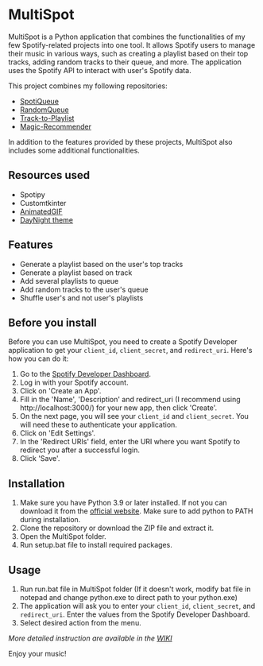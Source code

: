 # MultiSpot

MultiSpot is a Python application that combines the functionalities of my few Spotify-related projects into one tool. It allows Spotify users to manage their music in various ways, such as creating a playlist based on their top tracks, adding random tracks to their queue,  and more. The application uses the Spotify API to interact with user's Spotify data.

This project combines my following repositories:

- [SpotiQueue](https://github.com/PanPeryskop/SpotiQueue)
- [RandomQueue](https://github.com/PanPeryskop/RandomQueue)
- [Track-to-Playlist](https://github.com/PanPeryskop/Track-to-Playlist)
- [Magic-Recommender](https://github.com/PanPeryskop/Magic-Recommender)

In addition to the features provided by these projects, MultiSpot also includes some additional functionalities.

## Resources used
- Spotipy
- Customtkinter
- [AnimatedGIF](https://github.com/olesk75/AnimatedGIF)
- [DayNight theme](https://github.com/s-liwka/customtkinter-themes/tree/main/themes)


## Features

- Generate a playlist based on the user's top tracks
- Generate a playlist based on track
- Add several playlists to queue
- Add random tracks to the user's queue
- Shuffle user's and not user's playlists

## Before you install

Before you can use MultiSpot, you need to create a Spotify Developer application to get your `client_id`, `client_secret`, and `redirect_uri`. Here's how you can do it:

1. Go to the [Spotify Developer Dashboard](https://developer.spotify.com/dashboard/).
2. Log in with your Spotify account.
3. Click on 'Create an App'.
4. Fill in the 'Name', 'Description' and redirect_uri (I recommend using http://localhost:3000/) for your new app, then click 'Create'.
5. On the next page, you will see your `client_id` and `client_secret`. You will need these to authenticate your application.
6. Click on 'Edit Settings'.
7. In the 'Redirect URIs' field, enter the URI where you want Spotify to redirect you after a successful login.
8. Click 'Save'.

## Installation

1. Make sure you have Python 3.9 or later installed. If not you can download it from the [official website](https://www.python.org/downloads/). Make sure to add python to PATH during installation.
2. Clone the repository or download the ZIP file and extract it.
2. Open the MultiSpot folder.
3. Run setup.bat file to install required packages.
    

## Usage
1. Run run.bat file in MultiSpot folder (If it doesn't work, modify bat file in notepad and change python.exe to direct path to your python.exe)
2. The application will ask you to enter your `client_id`, `client_secret`, and `redirect_uri`. Enter the values from the Spotify Developer Dashboard.
3. Select desired action from the menu.

*More detailed instruction are available in the [WIKI](https://github.com/PanPeryskop/MultiSpot/wiki/How-to-Use)*

Enjoy your music!